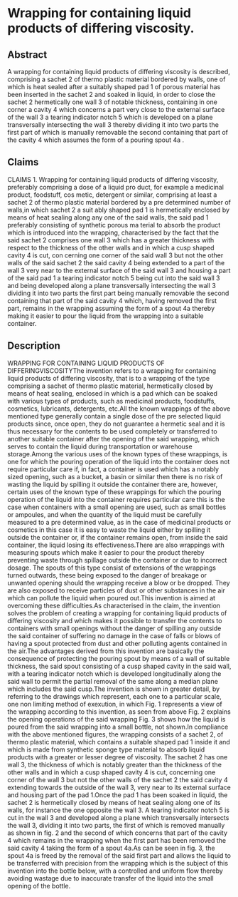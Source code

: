 # Wrapping for containing liquid products of differing viscosity.

## Abstract
A wrapping for containing liquid products of differing viscosity is described, comprising a sachet 2 of thermo plastic material bordered by walls, one of which is heat sealed after a suitably shaped pad 1 of porous material has been inserted in the sachet 2 and soaked in liquid, in order to close the sachet 2 hermetically one wall 3 of notable thickness, containing in one corner a cavity 4 which concerns a part very close to the external surface of the wall 3 a tearing indicator notch 5 which is developed on a plane transversally intersecting the wall 3 thereby dividing it into two parts the first part of which is manually removable the second containing that part of the cavity 4 which assumes the form of a pouring spout 4a .

## Claims
CLAIMS 1. Wrapping for containing liquid products of differing viscosity, preferably comprising a dose of a liquid pro duct, for example a medicinal product, foodstuff, cos metic, detergent or similar, comprising at least a sachet 2 of thermo plastic material bordered by a pre determined number of walls,in which sachet 2 a suit ably shaped pad 1 is hermetically enclosed by means of heat sealing along any one of the said walls, the said pad 1 preferably consisting of synthetic porous ma terial to absorb the product which is introduced into the wrapping, characterised by the fact that the said sachet 2 comprises one wall 3 which has a greater thickness with respect to the thickness of the other walls and in which a cusp shaped cavity 4 is cut, con cerning one corner of the said wall 3 but not the other walls of the said sachet 2 the said cavity 4 being extended to a part of the wall 3 very near to the external surface of the said wall 3 and housing a part of the said pad 1 a tearing indicator notch 5 being cut into the said wall 3 and being developed along a plane transversally intersecting the wall 3 dividing it into two parts the first part being manually removable the second containing that part of the said cavity 4 which, having removed the first part, remains in the wrapping assuming the form of a spout 4a thereby making it easier to pour the liquid from the wrapping into a suitable container.

## Description
WRAPPING FOR CONTAINING LIQUID PRODUCTS OF DIFFERINGVISCOSITYThe invention refers to a wrapping for containing liquid products of differing viscosity, that is to a wrapping of the type comprising a sachet of thermo plastic material, hermetically closed by means of heat sealing, enclosed in which is a pad which can be soaked with various types of products, such as medicinal products, foodstuffs, cosmetics, lubricants, detergents, etc.All the known wrappings of the above mentioned type generally contain a single dose of the pre selected liquid products since, once open, they do not guarantee a hermetic seal and it is thus necessary for the contents to be used completely or transferred to another suitable container after the opening of the said wrapping, which serves to contain the liquid during transportation or warehouse storage.Among the various uses of the known types of these wrappings, is one for which the pouring operation of the liquid into the container does not require particular care if, in fact, a container is used which has a notably sized opening, such as a bucket, a basin or similar then there is no risk of wasting the liquid by spilling it outside the container there are, however, certain uses of the known type of these wrappings for which the pouring operation of the liquid into the container requires particular care this is the case when containers with a small opening are used, such as small bottles or ampoules, and when the quantity of the liquid must be carefully measured to a pre determined value, as in the case of medicinal products or cosmetics in this case it is easy to waste the liquid either by spilling it outside the container or, if the container remains open, from inside the said container, the liquid losing its effectiveness.There are also wrappings with measuring spouts which make it easier to pour the product thereby preventing waste through spillage outside the container or due to incorrect dosage. The spouts of this type consist of extensions of the wrappings turned outwards, these being exposed to the danger of breakage or unwanted opening should the wrapping receive a blow or be dropped. They are also exposed to receive particles of dust or other substances in the air which can pollute the liquid when poured out.This invention is aimed at overcoming these difficulties.As characterised in the claim, the invention solves the problem of creating a wrapping for containing liquid products of differing viscosity and which makes it possible to transfer the contents to containers with small openings without the danger of spilling any outside the said container of suffering no damage in the case of falls or blows of having a spout protected from dust and other polluting agents contained in the air.The advantages derived from this invention are basically the consequence of protecting the pouring spout by means of a wall of suitable thickness, the said spout consisting of a cusp shaped cavity in the said wall, with a tearing indicator notch which is developed longitudinally along the said wall to permit the partial removal of the same along a median plane which includes the said cusp.The invention is shown in greater detail, by referring to the drawings which represent, each one to a particular scale, one non limiting method of exexution, in which Fig. 1 represents a view of the wrapping according to this invention, as seen from above Fig. 2 explains the opening operations of the said wrapping Fig. 3 shows how the liquid is poured from the said wrapping into a small bottle, not shown.In compliance with the above mentioned figures, the wrapping consists of a sachet 2, of thermo plastic material, which contains a suitable shaped pad 1 inside it and which is made from synthetic sponge type material to absorb liquid products with a greater or lesser degree of viscosity. The sachet 2 has one wall 3, the thickness of which is notably greater than the thickness of the other walls and in which a cusp shaped cavity 4 is cut, concerning one corner of the wall 3 but not the other walls of the sachet 2 the said cavity 4 extending towards the outside of the wall 3, very near to its external surface and housing part of the pad 1.Once the pad 1 has been soaked in liquid, the sachet 2 is hermetically closed by means of heat sealing along one of its walls, for instance the one opposite the wall 3. A tearing indicator notch 5 is cut in the wall 3 and developed along a plane which transversally intersects the wall 3, dividing it into two parts, the first of which is removed manually as shown in fig. 2 and the second of which concerns that part of the cavity 4 which remains in the wrapping when the first part has been removed the said cavity 4 taking the form of a spout 4a.As can be seen in fig. 3, the spout 4a is freed by the removal of the said first part and allows the liquid to be transferred with precision from the wrapping which is the subject of this invention into the bottle below, with a controlled and uniform flow thereby avoiding wastage due to inaccurate transfer of the liquid into the small opening of the bottle.